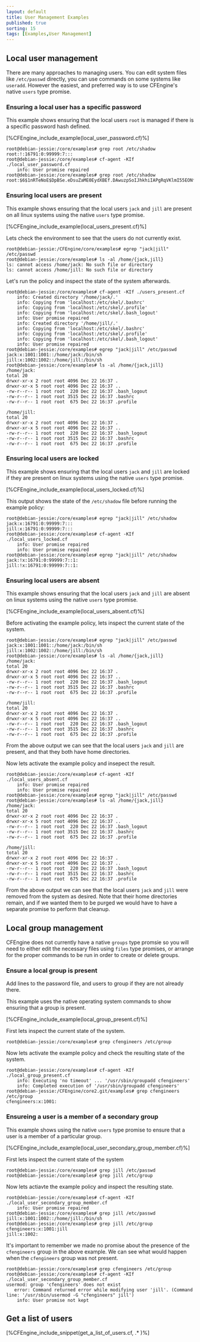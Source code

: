 ```yaml
---
layout: default
title: User Management Examples
published: true
sorting: 15
tags: [Examples,User Management]
---
```


## Local user management

There are many approaches to managing users. You can edit system files
like `/etc/passwd` directly, you can use commands on some systems like
`useradd`.  However the easiest, and preferred way is to use
CFEngine's native `users` type promise.

### Ensuring a local user has a specific password

This example shows ensuring that the local users `root` is managed if
there is a specific password hash defined.

[%CFEngine_include_example(local_user_password.cf)%]

```console
root@debian-jessie:/core/examples# grep root /etc/shadow
root:!:16791:0:99999:7:::
root@debian-jessie:/core/examples# cf-agent -KIf ./local_user_password.cf
    info: User promise repaired
root@debian-jessie:/core/examples# grep root /etc/shadow
root:$6$1nRTeNoE$DpBSe.eDsuZaME0EydXBEf.DAwuzpSoIJhkhiIAPgRqVKlmI55EONfvjZorkxNQvK2VFfMm9txx93r2bma/4h/:16791:0:99999:7:::
```
### Ensuring local users are present

This example shows ensuring that the local users `jack` and `jill` are
present on all linux systems using the native `users` type promise.

[%CFEngine_include_example(local_users_present.cf)%]

Lets check the environment to see that the users do not currently
exist.

```console
root@debian-jessie:/CFEngine/core/examples# egrep "jack|jill" /etc/passwd
root@debian-jessie:/core/examples# ls -al /home/{jack,jill}
ls: cannot access /home/jack: No such file or directory
ls: cannot access /home/jill: No such file or directory
```

Let's run the policy and inspect the state of the system afterwards.

```console
root@debian-jessie:/core/examples# cf-agent -KIf ./users_present.cf
    info: Created directory '/home/jack/.'
    info: Copying from 'localhost:/etc/skel/.bashrc'
    info: Copying from 'localhost:/etc/skel/.profile'
    info: Copying from 'localhost:/etc/skel/.bash_logout'
    info: User promise repaired
    info: Created directory '/home/jill/.'
    info: Copying from 'localhost:/etc/skel/.bashrc'
    info: Copying from 'localhost:/etc/skel/.profile'
    info: Copying from 'localhost:/etc/skel/.bash_logout'
    info: User promise repaired
root@debian-jessie:/core/examples# egrep "jack|jill" /etc/passwd
jack:x:1001:1001::/home/jack:/bin/sh
jill:x:1002:1002::/home/jill:/bin/sh
root@debian-jessie:/core/examples# ls -al /home/{jack,jill}
/home/jack:
total 20
drwxr-xr-x 2 root root 4096 Dec 22 16:37 .
drwxr-xr-x 5 root root 4096 Dec 22 16:37 ..
-rw-r--r-- 1 root root  220 Dec 22 16:37 .bash_logout
-rw-r--r-- 1 root root 3515 Dec 22 16:37 .bashrc
-rw-r--r-- 1 root root  675 Dec 22 16:37 .profile

/home/jill:
total 20
drwxr-xr-x 2 root root 4096 Dec 22 16:37 .
drwxr-xr-x 5 root root 4096 Dec 22 16:37 ..
-rw-r--r-- 1 root root  220 Dec 22 16:37 .bash_logout
-rw-r--r-- 1 root root 3515 Dec 22 16:37 .bashrc
-rw-r--r-- 1 root root  675 Dec 22 16:37 .profile
```

### Ensuring local users are locked

This example shows ensuring that the local users `jack` and `jill` are
locked if they are present on linux systems using the native `users`
type promise.

[%CFEngine_include_example(local_users_locked.cf)%]

This output shows the state of the `/etc/shadow` file before running
the example policy:

```console
root@debian-jessie:/core/examples# egrep "jack|jill" /etc/shadow
jack:x:16791:0:99999:7:::
jill:x:16791:0:99999:7:::
root@debian-jessie:/core/examples# cf-agent -KIf ./local_users_locked.cf
    info: User promise repaired
    info: User promise repaired
root@debian-jessie:/core/examples# egrep "jack|jill" /etc/shadow
jack:!x:16791:0:99999:7::1:
jill:!x:16791:0:99999:7::1:
```

### Ensuring local users are absent

This example shows ensuring that the local users `jack` and `jill` are
absent on linux systems using the native `users` type promise.

[%CFEngine_include_example(local_users_absent.cf)%]


Before activating the example policy, lets inspect the current state
of the system.

```console
root@debian-jessie:/core/examples# egrep "jack|jill" /etc/passwd
jack:x:1001:1001::/home/jack:/bin/sh
jill:x:1002:1002::/home/jill:/bin/sh
root@debian-jessie:/core/examples# ls -al /home/{jack,jill}
/home/jack:
total 20
drwxr-xr-x 2 root root 4096 Dec 22 16:37 .
drwxr-xr-x 5 root root 4096 Dec 22 16:37 ..
-rw-r--r-- 1 root root  220 Dec 22 16:37 .bash_logout
-rw-r--r-- 1 root root 3515 Dec 22 16:37 .bashrc
-rw-r--r-- 1 root root  675 Dec 22 16:37 .profile

/home/jill:
total 20
drwxr-xr-x 2 root root 4096 Dec 22 16:37 .
drwxr-xr-x 5 root root 4096 Dec 22 16:37 ..
-rw-r--r-- 1 root root  220 Dec 22 16:37 .bash_logout
-rw-r--r-- 1 root root 3515 Dec 22 16:37 .bashrc
-rw-r--r-- 1 root root  675 Dec 22 16:37 .profile
```

From the above output we can see that the local users `jack` and
`jill` are present, and that they both have home directories.

Now lets activate the example policy and insepect the result.

```console
root@debian-jessie:/core/examples# cf-agent -KIf ./local_users_absent.cf
    info: User promise repaired
    info: User promise repaired
root@debian-jessie:/core/examples# egrep "jack|jill" /etc/passwd
root@debian-jessie:/core/examples# ls -al /home/{jack,jill}
/home/jack:
total 20
drwxr-xr-x 2 root root 4096 Dec 22 16:37 .
drwxr-xr-x 5 root root 4096 Dec 22 16:37 ..
-rw-r--r-- 1 root root  220 Dec 22 16:37 .bash_logout
-rw-r--r-- 1 root root 3515 Dec 22 16:37 .bashrc
-rw-r--r-- 1 root root  675 Dec 22 16:37 .profile

/home/jill:
total 20
drwxr-xr-x 2 root root 4096 Dec 22 16:37 .
drwxr-xr-x 5 root root 4096 Dec 22 16:37 ..
-rw-r--r-- 1 root root  220 Dec 22 16:37 .bash_logout
-rw-r--r-- 1 root root 3515 Dec 22 16:37 .bashrc
-rw-r--r-- 1 root root  675 Dec 22 16:37 .profile
```

From the above output we can see that the local users `jack` and
`jill` were removed from the system as desired. Note that their home
directories remain, and if we wanted them to be purged we would have
to have a separate promise to perform that cleanup.

## Local group management

CFEngine does not currently have a native `groups` type promsie so you
will need to either edit the necessary files using `files` type
promises, or arrange for the proper commands to be run in order to
create or delete groups.

### Ensure a local group is present

Add lines to the password file, and users to group if they are not
already there.

This example uses the native operating system commands to show
ensuring that a group is present.

[%CFEngine_include_example(local_group_present.cf)%]

First lets inspect the current state of the system.

```console
root@debian-jessie:/core/examples# grep cfengineers /etc/group
```

Now lets activate the example policy and check the resulting state of
the system.

```console
root@debian-jessie:/core/examples# cf-agent -KIf ./local_group_present.cf
    info: Executing 'no timeout' ... '/usr/sbin/groupadd cfengineers'
    info: Completed execution of '/usr/sbin/groupadd cfengineers'
root@debian-jessie:/CFEngine/core2.git/examples# grep cfengineers /etc/group
cfengineers:x:1001:
```

### Ensureing a user is a member of a secondary group

This example shows using the native `users` type promise to ensure
that a user is a member of a particular group.

[%CFEngine_include_example(local_user_secondary_group_member.cf)%]

First lets inspect the current state of the system

```console
root@debian-jessie:/core/examples# grep jill /etc/passwd
root@debian-jessie:/core/examples# grep jill /etc/group
```

Now lets actiavte the example policy and inspect the resulting state.

```console
root@debian-jessie:/core/examples# cf-agent -KIf ./local_user_secondary_group_member.cf
    info: User promise repaired
root@debian-jessie:/core/examples# grep jill /etc/passwd
jill:x:1001:1002::/home/jill:/bin/sh
root@debian-jessie:/core/examples# grep jill /etc/group
cfengineers:x:1001:jill
jill:x:1002:
```

It's important to remember we made no promise about the presence of
the `cfengineers` group in the above example. We can see what would
happen when the `cfengineers` group was not present.

```console
root@debian-jessie:/core/examples# grep cfengineers /etc/group
root@debian-jessie:/core/examples# cf-agent -KIf ./local_user_secondary_group_member.cf
usermod: group 'cfengineers' does not exist
   error: Command returned error while modifying user 'jill'. (Command line: '/usr/sbin/usermod -G "cfengineers" jill')
    info: User promise not kept
```

## Get a list of users

[%CFEngine_include_snippet(get_a_list_of_users.cf, .* )%]
